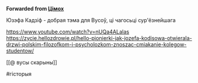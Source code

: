 **Forwarded from [Цімох](https://t.me/Tusajas)**

Юзэфа Кадзіф - добрая тэма для Вусоў, ці чагосьці сур'ёзнейшага

https://www.youtube.com/watch?v=nUQa4ALalas
https://zycie.hellozdrowie.pl/hello-pionierki-jak-jozefa-kodisowa-otwierala-drzwi-polskim-filozofkom-i-psycholozkom-znoszac-cmiakanie-kolegow-studentow/


[[@ вусы скарыны]]

#гісторыя